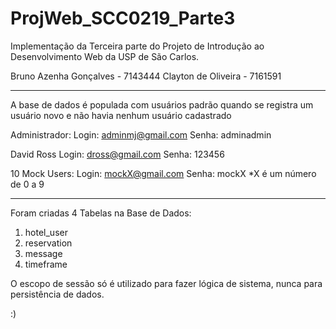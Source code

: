 # ProjWeb_SCC0219_Parte3
Implementação da Terceira parte do Projeto de Introdução ao Desenvolvimento Web da USP de São Carlos.

Bruno Azenha Gonçalves - 7143444
Clayton de Oliveira    - 7161591

--------------------------------

A base de dados é populada com usuários padrão quando se registra um usuário novo e não havia nenhum usuário cadastrado

Administrador:
Login: adminmj@gmail.com
Senha: adminadmin

David Ross 
Login: dross@gmail.com
Senha: 123456

10 Mock Users:
Login: mockX@gmail.com
Senha: mockX
	*X é um número de 0 a 9

--------------------------------

Foram criadas 4 Tabelas na Base de Dados:
1. hotel_user
2. reservation
3. message
4. timeframe

O escopo de sessão só é utilizado para fazer lógica de sistema, nunca para persistência de dados.

:)
